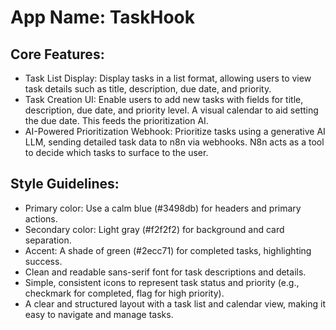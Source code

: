 # **App Name**: TaskHook

## Core Features:

- Task List Display: Display tasks in a list format, allowing users to view task details such as title, description, due date, and priority. 
- Task Creation UI: Enable users to add new tasks with fields for title, description, due date, and priority level. A visual calendar to aid setting the due date. This feeds the prioritization AI.
- AI-Powered Prioritization Webhook: Prioritize tasks using a generative AI LLM, sending detailed task data to n8n via webhooks. N8n acts as a tool to decide which tasks to surface to the user.

## Style Guidelines:

- Primary color: Use a calm blue (#3498db) for headers and primary actions.
- Secondary color: Light gray (#f2f2f2) for background and card separation.
- Accent: A shade of green (#2ecc71) for completed tasks, highlighting success.
- Clean and readable sans-serif font for task descriptions and details.
- Simple, consistent icons to represent task status and priority (e.g., checkmark for completed, flag for high priority).
- A clear and structured layout with a task list and calendar view, making it easy to navigate and manage tasks.